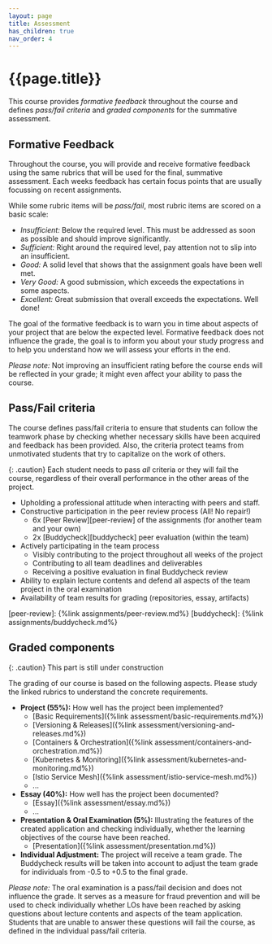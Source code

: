 ```yaml
---
layout: page
title: Assessment
has_children: true
nav_order: 4
---
```


# {{page.title}}

This course provides *formative feedback* throughout the course and defines *pass/fail criteria* and *graded components* for the summative assessment.


## Formative Feedback

Throughout the course, you will provide and receive formative feedback using the same rubrics that will be used for the final, summative assessment.
Each weeks feedback has certain focus points that are usually focussing on recent assignments.

While some rubric items will be *pass/fail*, most rubric items are scored on a basic scale:

- *Insufficient:* Below the required level. This must be addressed as soon as possible and should improve significantly.
- *Sufficient:* Right around the required level, pay attention not to slip into an insufficient.
- *Good:* A solid level that shows that the assignment goals have been well met.
- *Very Good:* A good submission, which exceeds the expectations in some aspects.
- *Excellent:* Great submission that overall exceeds the expectations. Well done!

The goal of the formative feedback is to warn you in time about aspects of your project that are below the expected level.
Formative feedback does not influence the grade, the goal is to inform you about your study progress and to help you understand how we will assess your efforts in the end.

*Please note:* Not improving an insufficient rating before the course ends will be reflected in your grade; it might even affect your ability to pass the course.


## Pass/Fail criteria

The course defines pass/fail criteria to ensure that students can follow the teamwork phase by checking whether necessary skills have been acquired and feedback has been provided.
Also, the criteria protect teams from unmotivated students that try to capitalize on the work of others.

{: .caution}
Each student needs to pass *all* criteria or they will fail the course, regardless of their overall performance in the other areas of the project.


- Upholding a professional attitude when interacting with peers and staff.
- Constructive participation in the peer review process (All! No repair!)
	- 6x [Peer Review][peer-review] of the assignments (for another team and your own)
	- 2x [Buddycheck][buddycheck] peer evaluation (within the team)
- Actively participating in the team process
	- Visibly contributing to the project throughout all weeks of the project
	- Contributing to all team deadlines and deliverables
	- Receiving a positive evaluation in final Buddycheck review
- Ability to explain lecture contents and defend all aspects of the team project in the oral examination
- Availability of team results for grading (repositories, essay, artifacts)

[peer-review]: {%link assignments/peer-review.md%}
[buddycheck]: {%link assignments/buddycheck.md%}


## Graded components

{: .caution}
This part is still under construction

The grading of our course is based on the following aspects.
Please study the linked rubrics to understand the concrete requirements.

- **Project (55%):** How well has the project been implemented?
	- [Basic Requirements]({%link assessment/basic-requirements.md%})
	- [Versioning & Releases]({%link assessment/versioning-and-releases.md%})
	- [Containers & Orchestration]({%link assessment/containers-and-orchestration.md%})
	- [Kubernetes & Monitoring]({%link assessment/kubernetes-and-monitoring.md%})
	- [Istio Service Mesh]({%link assessment/istio-service-mesh.md%})
	- ...
- **Essay (40%):** How well has the project been documented?
	- [Essay]({%link assessment/essay.md%})
	- ...
- **Presentation & Oral Examination (5%):** Illustrating the features of the created application and checking individually, whether the learning objectives of the course have been reached.
	- [Presentation]({%link assessment/presentation.md%})
- **Individual Adjustment:** The project will receive a team grade. The Buddycheck results will be taken into account to adjust the team grade for individuals from -0.5 to +0.5 to the final grade.


*Please note:* The oral examination is a pass/fail decision and does not influence the grade.
It serves as a measure for fraud prevention and will be used to check individually whether LOs have been reached by asking questions about lecture contents and aspects of the team application.
Students that are unable to answer these questions will fail the course, as defined in the individual pass/fail criteria.

[rubric-process]: {{site.baseurl}}/grading/process
[rubric-product]: {{site.baseurl}}/grading/product
[rubric-hci]: {{site.baseurl}}/grading/heuristic-usability-evaluation
[rubric-pitch]: {{site.baseurl}}/grading/product-pitch


